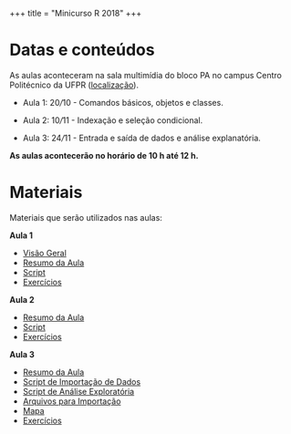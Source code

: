 +++
title = "Minicurso R 2018"
+++

# Datas e conteúdos

As aulas aconteceram na sala multimídia do bloco PA no campus Centro Politécnico
da UFPR ([localização](http://www.campusmap.ufpr.br/#!map)).

- Aula 1: 20<em>/</em>10 - Comandos básicos, objetos e classes.

- Aula 2: 10<em>/</em>11 - Indexação e seleção condicional.

- Aula 3: 24<em>/</em>11 - Entrada e saída de dados e análise explanatória.

**As aulas acontecerão no horário de 10 h até 12 h.**

# Materiais

Materiais que serão utilizados nas aulas:

**Aula 1**

 - [Visão Geral](../download/minicursos/R/2018/mcr_aula1_visaogeral.pdf)
 - [Resumo da Aula](../download/minicursos/R/2018/mcr_aula1_resumo.html)
 - [Script](../download/minicursos/R/2018/mcr_aula1_script.R)
 - [Exercícios](../download/minicursos/R/2018/mcr_aula1_exercicios.html) <!-- - [gabarito]() -->

**Aula 2** 

 - [Resumo da Aula](../download/minicursos/R/2018/mcr_aula2_resumo.html)
 - [Script](../download/minicursos/R/2018/mcr_aula2_script.R)
 - [Exercícios](../download/minicursos/R/2018/mcr_aula2_exercicios.html) <!-- - [gabarito]() --> 
  
**Aula 3** 

 - [Resumo da Aula](../download/minicursos/R/2018/mcr_aula3_resumo.html)
 - [Script de Importação de Dados](../download/minicursos/R/2018/mcr_aula3_script_import.R)
 - [Script de Análise Exploratória](../download/minicursos/R/2018/mcr_aula3_script_exploratoria.R)
 - [Arquivos para Importação](../download/minicursos/R/2018/import.zip)
 - [Mapa](../download/minicursos/R/2018/mapa.zip)
 - [Exercícios](../download/minicursos/R/2018/mcr_aula3_exercicios.html)
